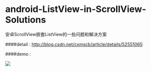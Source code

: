 # android-ListView-in-ScrollView-Solutions
安卓ScrollView嵌套ListView的一些问题和解决方案

####detail : 
http://blog.csdn.net/cxmscb/article/details/52551065

####demo : 

![](https://raw.githubusercontent.com/cxmscb/android-ListView-in-ScrollView-Solutions/master/GIF.gif)

